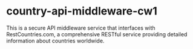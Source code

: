 # country-api-middleware-cw1
This is a secure API middleware service that interfaces with RestCountries.com, a comprehensive RESTful service providing detailed information about  countries worldwide.
